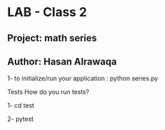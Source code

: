 # LAB - Class 2

## Project: math series

## Author: Hasan Alrawaqa

1- to initialize/run your application :
 python series.py

Tests
How do you run tests?

 1- cd test

 2- pytest
